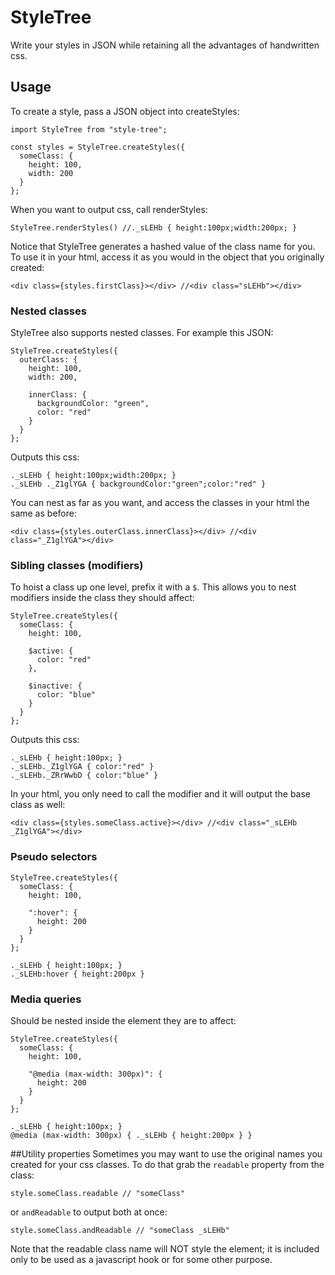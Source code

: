 # StyleTree

Write your styles in JSON while retaining all the advantages of handwritten css.

## Usage

To create a style, pass a JSON object into createStyles:

```
import StyleTree from "style-tree";

const styles = StyleTree.createStyles({
  someClass: {
    height: 100,
    width: 200
  }
};
```

When you want to output css, call renderStyles:
```
StyleTree.renderStyles() //._sLEHb { height:100px;width:200px; }
```

Notice that StyleTree generates a hashed value of the class name for you. To use it in your html, access it as you would in the object that you originally created:
```
<div class={styles.firstClass}></div> //<div class="sLEHb"></div>
```

### Nested classes

StyleTree also supports nested classes. For example this JSON:
```
StyleTree.createStyles({
  outerClass: {
    height: 100,
    width: 200,

    innerClass: {
      backgroundColor: "green",
      color: "red"
    }
  }
};
```
Outputs this css:
```
._sLEHb { height:100px;width:200px; }
._sLEHb ._Z1glYGA { backgroundColor:"green";color:"red" }
```
You can nest as far as you want, and access the classes in your html the same as before:
```
<div class={styles.outerClass.innerClass}></div> //<div class="_Z1glYGA"></div>
```

### Sibling classes (modifiers)

To hoist a class up one level, prefix it with a `$`. This allows you to nest modifiers inside the class they should affect:
```
StyleTree.createStyles({
  someClass: {
    height: 100,

    $active: {
      color: "red"
    },

    $inactive: {
      color: "blue"
    }
  }
};
```
Outputs this css:
```
._sLEHb { height:100px; }
._sLEHb._Z1glYGA { color:"red" }
._sLEHb._ZRrWwbD { color:"blue" }
```
In your html, you only need to call the modifier and it will output the base class as well:
```
<div class={styles.someClass.active}></div> //<div class="_sLEHb _Z1glYGA"></div>
```

### Pseudo selectors
```
StyleTree.createStyles({
  someClass: {
    height: 100,

    ":hover": {
      height: 200
    }
  }
};

._sLEHb { height:100px; }
._sLEHb:hover { height:200px }
```

### Media queries

Should be nested inside the element they are to affect:
```
StyleTree.createStyles({
  someClass: {
    height: 100,

    "@media (max-width: 300px)": {
      height: 200
    }
  }
};

._sLEHb { height:100px; }
@media (max-width: 300px) { ._sLEHb { height:200px } }
```

##Utility properties
Sometimes you may want to use the original names you created for your css classes. To do that grab the `readable` property from the class:
```
style.someClass.readable // "someClass"
```
or `andReadable` to output both at once:
```
style.someClass.andReadable // "someClass _sLEHb"
```
Note that the readable class name will NOT style the element; it is included only to be used as a javascript hook or for some other purpose.
